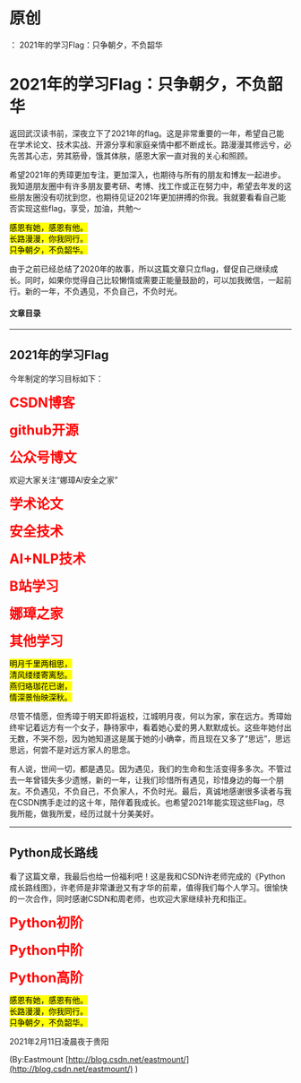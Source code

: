 # 原创
：  2021年的学习Flag：只争朝夕，不负韶华

# 2021年的学习Flag：只争朝夕，不负韶华

返回武汉读书前，深夜立下了2021年的flag。这是非常重要的一年，希望自己能在学术论文、技术实战、开源分享和家庭亲情中都不断成长。路漫漫其修远兮，必先苦其心志，劳其筋骨，饿其体肤，感恩大家一直对我的关心和照顾。

希望2021年的秀璋更加专注，更加深入，也期待与所有的朋友和博友一起进步。我知道朋友圈中有许多朋友要考研、考博、找工作或正在努力中，希望去年发的这些朋友圈没有叨扰到您，也期待见证2021年更加拼搏的你我。我就要看看自己能否实现这些flag，享受，加油，共勉～

<mark>感恩有她，感恩有他。</mark><br/> <mark>长路漫漫，你我同行。</mark><br/> <mark>只争朝夕，不负韶华。</mark>

由于之前已经总结了2020年的故事，所以这篇文章只立flag，督促自己继续成长。同时，如果你觉得自己比较懒惰或需要正能量鼓励的，可以加我微信，一起前行。新的一年，不负遇见，不负自己，不负时光。

#### 文章目录

---


## 2021年的学习Flag

今年制定的学习目标如下：

<font color="red" size="5">**CSDN博客**</font>

<font color="red" size="5">**github开源**</font>

<font color="red" size="5">**公众号博文**</font>

欢迎大家关注“娜璋AI安全之家”

<font color="red" size="5">**学术论文**</font>

<font color="red" size="5">**安全技术**</font>

<font color="red" size="5">**AI+NLP技术**</font>

<font color="red" size="5">**B站学习**</font>

<font color="red" size="5">**娜璋之家**</font>

<font color="red" size="5">**其他学习**</font>

<mark>明月千里两相思，<br/> 清风缕缕寄离愁。<br/> 燕归珞珈花已谢，<br/> 情深景怡映深秋。</mark>

尽管不情愿，但秀璋于明天即将返校，江城明月夜，何以为家，家在远方。秀璋始终牢记着远方有一个女子，静待家中，看着她心爱的男人默默成长。这些年她付出无数，不哭不怨，因为她知道这是属于她的小确幸，而且现在又多了“思远”，思远思远，何尝不是对远方家人的思念。

有人说，世间一切，都是遇见。因为遇见，我们的生命和生活变得多多次。不管过去一年曾错失多少遗憾，新的一年，让我们珍惜所有遇见，珍惜身边的每一个朋友。不负遇见，不负自己，不负家人，不负时光。最后，真诚地感谢很多读者与我在CSDN携手走过的这十年，陪伴着我成长。也希望2021年能实现这些Flag，尽我所能，做我所爱，经历过就十分美美好。

---


## Python成长路线

看了这篇文章，我最后也给一份福利吧！这是我和CSDN许老师完成的《Python成长路线图》，许老师是非常谦逊又有才华的前辈，值得我们每个人学习。很愉快的一次合作，同时感谢CSDN和周老师，也欢迎大家继续补充和指正。

<font color="red" size="5">**Python初阶**</font>

<font color="red" size="5">**Python中阶**</font>

<font color="red" size="5">**Python高阶**</font>

<mark>感恩有她，感恩有他。</mark><br/> <mark>长路漫漫，你我同行。</mark><br/> <mark>只争朝夕，不负韶华。</mark>

2021年2月11日凌晨夜于贵阳

(By:Eastmount [http://blog.csdn.net/eastmount/](http://blog.csdn.net/eastmount/) )
